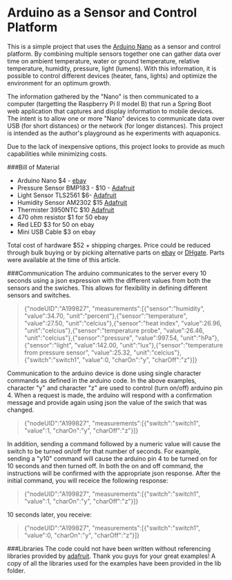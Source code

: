 # Arduino as a Sensor and Control Platform

This is a simple project that uses the [Arduino Nano](https://www.arduino.cc/en/Main/ArduinoBoardNano) as a sensor and control platform.  By combining multiple sensors together one can gather data over time on ambient temperature, water or ground temperature, relative temperature, humidity, pressure, light (lumens).  With this information, it is possible to control different devices (heater, fans, lights) and optimize the environment for an optimum growth.

The information gathered by the "Nano" is then communicated to a computer (targetting the Raspberry Pi II model B) that run a Spring Boot web application that captures and display information to mobile devices.  The intent is to allow one or more "Nano" devices to communicate data over USB (for short distances) or the network (for longer distances).  This project is intended as the author's playground as he experiments with aquaponics.

Due to the lack of inexpensive options, this project looks to provide as much capabilities while minimizing costs.

###Bill of Material
- Arduino Nano $4 - [ebay](http://www.ebay.ca/itm/MINI-USB-Nano-V3-0-ATmega328P-CH340G-5V-16M-Micro-controller-board-Arduino-T1-/181846906547?hash=item2a56eb96b3:g:Ir8AAOSwBahVL6BH)
- Pressure Sensor BMP183 - $10 - [Adafruit](https://www.adafruit.com/products/1900)
- Light Sensor TLS2561 $6- [Adafruit](https://www.adafruit.com/products/439)
- Humidity Sensor AM2302 $15 [Adafruit](https://www.adafruit.com/products/393)
- Thermister 3950NTC $10 [Adafruit](https://www.adafruit.com/products/372)
- 470 ohm resistor $1 for 50 ebay
- Red LED $3 for 50 on ebay
- Mini USB Cable $3 on ebay

Total cost of hardware $52 + shipping charges.  Price could be reduced through bulk buying or by picking alternative parts on [ebay](www.ebay.com) or [DHgate](www.dhgate.com).  Parts were available at the time of this article.

###Communication
The arduino communicates to the server every 10 seconds using a json expression with the different values from both the sensors and the swiches.  This allows for flexibility in defining different sensors and switches.

> {"nodeUID":"A199827", "measurements":[{"sensor":"humidity", "value":34.70, "unit":"percent"},{"sensor":"temperature", "value":27.50, "unit":"celcius"},{"sensor":"heat index", "value":26.96, "unit":"celcius"},{"sensor":"temperature probe", "value":26.46, "unit":"celcius"},{"sensor":"pressure", "value":997.54, "unit":"hPa"},{"sensor":"light", "value":142.00, "unit":"lux"},{"sensor":"temperature from pressure sensor", "value":25.32, "unit":"celcius"},{"switch":"switch1", "value":0, "charOn":"y", "charOff":"z"}]}

Communication to the arduino device is done using single character commands as defined in the arduino code.  In the above examples, character "y" and character "z" are used to control (turn on/off) arduino pin 4.  When a request is made, the arduino will respond with a confirmation message and provide again using json the value of the swich that was changed.

> {"nodeUID":"A199827", "measurements":[{"switch":"switch1", "value":1, "charOn":"y", "charOff":"z"}]}

In addition, sending a command followed by a numeric value will cause the switch to be turned on/off for that number of seconds.  For example, sending a "y10" command will cause the arduino pin 4 to be turned on for 10 seconds and then turned off.  In both the on and off command, the instructions will be confirmed with the appropriate json response.  After the initial command, you will receice the following response:

> {"nodeUID":"A199827", "measurements":[{"switch":"switch1", "value":1, "charOn":"y", "charOff":"z"}]}

10 seconds later, you receive:

> {"nodeUID":"A199827", "measurements":[{"switch":"switch1", "value":0, "charOn":"y", "charOff":"z"}]}

###Libraries
The code could not have been written without referencing libraries provided by [adafruit](www.adafruit.com).  Thank you guys for your great examples!  A copy of all the libraries used for the examples have been provided in the lib folder.


